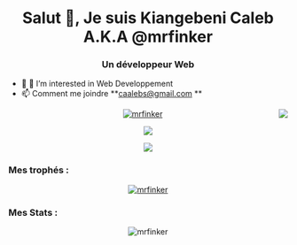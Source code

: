 <!---
mrfinker/mrfinker is a ✨ special ✨ repository because its `README.md` (this file) appears on your GitHub profile.
You can click the Preview link to take a look at your changes.
--->
<h1 align="center">Salut 👋, Je suis Kiangebeni Caleb A.K.A @mrfinker</h1>
<h3 align="center">Un développeur Web</h3>

- 💬 👀 I’m interested in Web Developpement
- 📫 Comment me joindre **caalebs@gmail.com **

<img align='right' src="https://visitor-badge.laobi.icu/badge?page_id=mrfinker.mrfinker&left_text=My%20Page%20Visitors"/>

<p align="center">
  <a align="center" href="https://github.com/mrfinker/github-readme-stats">
    <img align="center" src="https://github-readme-streak-stats.herokuapp.com/?user=mrfinker&" alt="mrfinker" />
  </a>
</p>

<p align="center">
  <a align="center" href="https://github.com/mrfinker/github-readme-stats">
    <img align="center" src="https://github-readme-stats.vercel.app/api/top-langs/?username=mrfinker" />
  </a>
</p>

<p align="center">
  <a align="center" href="[https://github.com/mrfinker/github-readme-stats](https://github-readme-stats.vercel.app/api/wakatime?username=mrfinker))">
    <img align="center" src="[https://github-readme-stats.vercel.app/api/top-langs/?username=mrfinker](https://github-readme-stats.vercel.app/api/wakatime?username=mrfinker)" />
  </a>
</p>

<h3 align="left">Mes trophés :</h3>
<p align="center"> 
  <a href="https:/ /github.com/ryo-ma/github-profile-trophy"><img src="https://github-profile-trophy.vercel.app/?username=mrfinker" alt="mrfinker" /></a > 
</p>

<h3 align="left">Mes Stats :</h3>
<p align="center"> 
  <img align="center" src="https://github-readme-stats.vercel.app/api?username=mrfinker&show_icons=true&locale=en" alt="mrfinker" /> 
</p>
